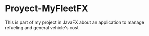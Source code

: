 # Proyect-MyFleetFX
This is part of my project in JavaFX about an application to manage refueling and general vehicle's cost
